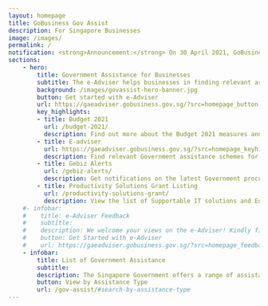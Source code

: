 ```yaml
---
layout: homepage
title: GoBusiness Gov Assist
description: For Singapore Businesses
image: /images/
permalink: /
notification: <strong>Announcement:</strong> On 30 April 2021, GoBusiness Gov Assist will be upgraded with more services and features for a better experience.<br/><strong>COVID-19 Government Assistance for Businesses:</strong> Click <a href="/supportschemes/general">here</a> to view the list of government assistance to help businesses tide through COVID-19 
sections:
    - hero:
        title: Government Assistance for Businesses
        subtitle: The e-Adviser helps businesses in finding relevant assistance schemes based on their needs.
        background: /images/govassist-hero-banner.jpg
        button: Get started with e-Adviser
        url: https://gaeadviser.gobusiness.gov.sg/?src=homepage_button
        key_highlights:
        - title: Budget 2021
          url: /budget-2021/
          description: Find out more about the Budget 2021 measures announced on 16 February 2021
        - title: E-adviser
          url: https://gaeadviser.gobusiness.gov.sg/?src=homepage_keyhighlights
          description: Find relevant Government assistance schemes for your business needs
        - title: Gebiz Alerts
          url: /gebiz-alerts/
          description: Get notifications on the latest Government procurement opportunities
        - title: Productivity Solutions Grant Listing
          url: /productivity-solutions-grant/
          description: View the list of Supportable IT solutions and Equipment
    #- infobar:
    #    title: e-Adviser Feedback
    #    subtitle: 
    #    description: We welcome your views on the e-Adviser! Kindly fill up the feedback form to share your experience in using the e-Adviser.<br/>To help us improve, do furnish us with as much detail as possible. We appreciate your time and feedback!<br/><a href="https://go.gov.sg/8qhbco" rel="noreferrer" target="_blank" class="bp-sec-button margin--top padding--bottom"><u> Share Feedback on e-Adviser</u> <i class="sgds-icon sgds-icon-arrow-right is-size-4" aria-hidden="true"></i></a><br/><p style="color:#037e8a;">Have not tried the e-Adviser? Get Started here.</p>The e-Adviser is a free online tool to help businesses in finding relevant assistance schemes via a series of questions.
    #    button: Get Started with e-Adviser
    #    url: https://gaeadviser.gobusiness.gov.sg/?src=homepage_feedback
    - infobar:
        title: List of Government Assistance
        subtitle: 
        description: The Singapore Government offers a range of assistance schemes to help businesses grow and succeed.<br/>Look for a tax incentive, loan, grant, or programme here.
        button: View by Assistance Type
        url: /gov-assist/#search-by-assistance-type
---
```

